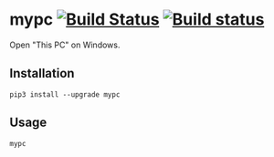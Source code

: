# mypc [![Build Status](https://travis-ci.org/Frederick-S/mypc.svg?branch=master)](https://travis-ci.org/Frederick-S/mypc) [![Build status](https://ci.appveyor.com/api/projects/status/dxlbdgy4df8xd8aj/branch/master?svg=true)](https://ci.appveyor.com/project/Frederick-S/mypc/branch/master)

Open "This PC" on Windows.

## Installation
```
pip3 install --upgrade mypc
```

## Usage
```
mypc
```
